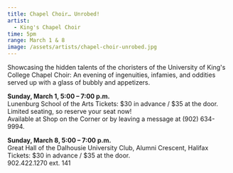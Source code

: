 ```yaml
---
title: Chapel Choir… Unrobed!
artist:
  - King's Chapel Choir
time: 5pm
range: March 1 & 8
image: /assets/artists/chapel-choir-unrobed.jpg
---
```


Showcasing the hidden talents of the choristers of the University of King's College Chapel Choir: An evening of ingenuities, infamies, and oddities served up with a glass of bubbly and appetizers.

**Sunday, March 1, 5:00 – 7:00 p.m.**<br>
Lunenburg School of the Arts Tickets: $30 in advance / $35 at the door.<br>
Limited seating, so reserve your seat now!<br>
Available at Shop on the Corner or by leaving a message at (902) 634-9994.

**Sunday, March 8, 5:00 – 7:00 p.m.**<br>
Great Hall of the Dalhousie University Club, Alumni Crescent, Halifax<br>
Tickets: $30 in advance / $35 at the door.<br>
902.422.1270 ext. 141
